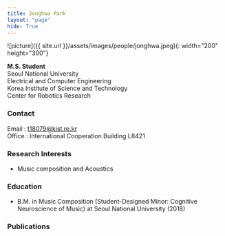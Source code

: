 ```yaml
---
title: Jonghwa Park
layout: "page"
hide: True
---
```


![picture]({{ site.url }}/assets/images/people/jonghwa.jpeg){: width="200" height="300"}

**M.S. Student**<br>Seoul National University<br>Electrical and Computer Engineering<br>Korea Institute of Science and Technology<br>Center for Robotics Research

### Contact

Email : t18079@kist.re.kr<br>Office : International Cooperation Building L8421

### Research Interests

- Music composition and Acoustics

### Education

- B.M. in Music Composition (Student-Designed Minor: Cognitive Neuroscience of Music) at Seoul National University (2018)

### Publications